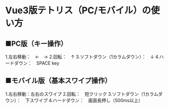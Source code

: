 # Vue3版テトリス（PC/モバイル）の使い方

## ■PC版（キー操作）
1.左右移動：　←　→
2.回転：　↑
3.ソフトダウン（1カラムダウン）：　↓
4.ハードダウン：　SPACE key

## ■モバイル版（基本スワイプ操作）
1.左右移動：左右のスワイプ
2.回転：　短クリック
3.ソフトダウン（1カラムダウン）：　下スワイプ
4.ハードダウン：　画面長押し（500ms以上）

